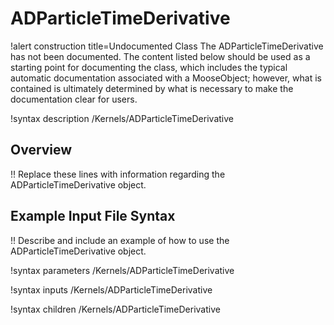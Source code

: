 # ADParticleTimeDerivative

!alert construction title=Undocumented Class
The ADParticleTimeDerivative has not been documented. The content listed below should be used as a starting point for
documenting the class, which includes the typical automatic documentation associated with a
MooseObject; however, what is contained is ultimately determined by what is necessary to make the
documentation clear for users.

!syntax description /Kernels/ADParticleTimeDerivative

## Overview

!! Replace these lines with information regarding the ADParticleTimeDerivative object.

## Example Input File Syntax

!! Describe and include an example of how to use the ADParticleTimeDerivative object.

!syntax parameters /Kernels/ADParticleTimeDerivative

!syntax inputs /Kernels/ADParticleTimeDerivative

!syntax children /Kernels/ADParticleTimeDerivative
